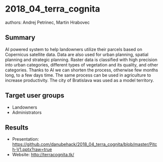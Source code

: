 # 2018_04_terra_cognita
authors: Andrej Petrinec, Martin Hrabovec

## Summary
AI powered system to help landowners utilize their parcels based on Copernicus satellite data. Data are also used for urban planning, spatial planning and strategic planning. Raster data is classified with high precision into urban categories, different types of vegetation and its quality, and other categories. Thanks to AI we can shorten the process, otherwise few months long, to a few days time. The same process can be used in agriculture to increase productivity. The city of Bratislava was used as a model territory.
## Target user groups
- Landowners 
- Administrators
## Results
- Presentation: https://github.com/danubehack/2018_04_terra_cognita/blob/master/Pitch-V1.pptx?raw=true
- Website: http://terracognita.tk/

